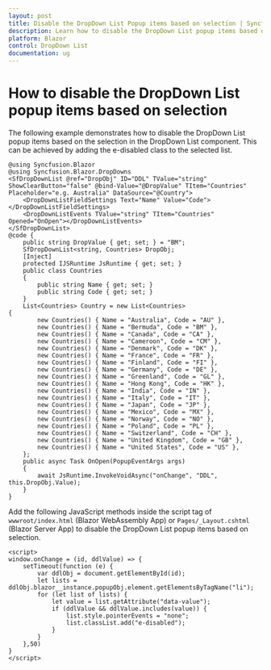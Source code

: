 ```yaml
---
layout: post
title: Disable the DropDown List Popup items based on selection | Syncfusion
description: Learn how to disable the DropDown List popup items based on the selection in the Syncfusion Blazor DropDown List component.
platform: Blazor
control: DropDown List
documentation: ug
---
```


# How to disable the DropDown List popup items based on selection

The following example demonstrates how to disable the DropDown List popup items based on the selection in the DropDown List component. This can be achieved by adding the e-disabled class to the selected list.

```cshtml
@using Syncfusion.Blazor
@using Syncfusion.Blazor.DropDowns
<SfDropDownList @ref="DropObj" ID="DDL" TValue="string" ShowClearButton="false" @bind-Value="@DropValue" TItem="Countries" Placeholder="e.g. Australia" DataSource="@Country">
    <DropDownListFieldSettings Text="Name" Value="Code"></DropDownListFieldSettings>
    <DropDownListEvents TValue="string" TItem="Countries" Opened="OnOpen"></DropDownListEvents>
</SfDropDownList>
@code {
    public string DropValue { get; set; } = "BM";
    SfDropDownList<string, Countries> DropObj;
    [Inject]
    protected IJSRuntime JsRuntime { get; set; }
    public class Countries
    {
        public string Name { get; set; }
        public string Code { get; set; }
    }
    List<Countries> Country = new List<Countries>
{
        new Countries() { Name = "Australia", Code = "AU" },
        new Countries() { Name = "Bermuda", Code = "BM" },
        new Countries() { Name = "Canada", Code = "CA" },
        new Countries() { Name = "Cameroon", Code = "CM" },
        new Countries() { Name = "Denmark", Code = "DK" },
        new Countries() { Name = "France", Code = "FR" },
        new Countries() { Name = "Finland", Code = "FI" },
        new Countries() { Name = "Germany", Code = "DE" },
        new Countries() { Name = "Greenland", Code = "GL" },
        new Countries() { Name = "Hong Kong", Code = "HK" },
        new Countries() { Name = "India", Code = "IN" },
        new Countries() { Name = "Italy", Code = "IT" },
        new Countries() { Name = "Japan", Code = "JP" },
        new Countries() { Name = "Mexico", Code = "MX" },
        new Countries() { Name = "Norway", Code = "NO" },
        new Countries() { Name = "Poland", Code = "PL" },
        new Countries() { Name = "Switzerland", Code = "CH" },
        new Countries() { Name = "United Kingdom", Code = "GB" },
        new Countries() { Name = "United States", Code = "US" },
    };
    public async Task OnOpen(PopupEventArgs args)
    {
        await JsRuntime.InvokeVoidAsync("onChange", "DDL", this.DropObj.Value);
    }
}
```

Add the following JavaScript methods inside the script tag of `wwwroot/index.html` (Blazor WebAssembly App) or `Pages/_Layout.cshtml` (Blazor Server App) to disable the DropDown List popup items based on selection.

```cshtml
<script>
window.onChange = (id, ddlValue) => {
    setTimeout(function (e) {
        var ddlObj = document.getElementById(id);
        let lists = ddlObj.blazor__instance.popupObj.element.getElementsByTagName("li");
        for (let list of lists) {
            let value = list.getAttribute("data-value");
            if (ddlValue && ddlValue.includes(value)) {
                list.style.pointerEvents = "none";
                list.classList.add("e-disabled");
            }
        }
    },50)
}
</script>
```
